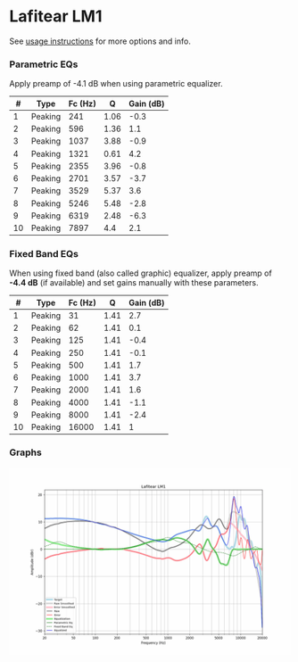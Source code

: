 # Lafitear LM1
See [usage instructions](https://github.com/jaakkopasanen/AutoEq#usage) for more options and info.

### Parametric EQs
Apply preamp of -4.1 dB when using parametric equalizer.

|   # | Type    |   Fc (Hz) |    Q |   Gain (dB) |
|-----|---------|-----------|------|-------------|
|   1 | Peaking |       241 | 1.06 |        -0.3 |
|   2 | Peaking |       596 | 1.36 |         1.1 |
|   3 | Peaking |      1037 | 3.88 |        -0.9 |
|   4 | Peaking |      1321 | 0.61 |         4.2 |
|   5 | Peaking |      2355 | 3.96 |        -0.8 |
|   6 | Peaking |      2701 | 3.57 |        -3.7 |
|   7 | Peaking |      3529 | 5.37 |         3.6 |
|   8 | Peaking |      5246 | 5.48 |        -2.8 |
|   9 | Peaking |      6319 | 2.48 |        -6.3 |
|  10 | Peaking |      7897 | 4.4  |         2.1 |

### Fixed Band EQs
When using fixed band (also called graphic) equalizer, apply preamp of **-4.4 dB** (if available) and set gains manually with these parameters.

|   # | Type    |   Fc (Hz) |    Q |   Gain (dB) |
|-----|---------|-----------|------|-------------|
|   1 | Peaking |        31 | 1.41 |         2.7 |
|   2 | Peaking |        62 | 1.41 |         0.1 |
|   3 | Peaking |       125 | 1.41 |        -0.4 |
|   4 | Peaking |       250 | 1.41 |        -0.1 |
|   5 | Peaking |       500 | 1.41 |         1.7 |
|   6 | Peaking |      1000 | 1.41 |         3.7 |
|   7 | Peaking |      2000 | 1.41 |         1.6 |
|   8 | Peaking |      4000 | 1.41 |        -1.1 |
|   9 | Peaking |      8000 | 1.41 |        -2.4 |
|  10 | Peaking |     16000 | 1.41 |         1   |

### Graphs
![](./Lafitear%20LM1.png)
